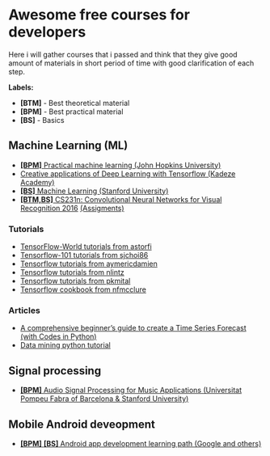 # Awesome free courses for developers
Here i will gather courses that i passed and think that they give good amount of materials in short period of time with good clarification of each step.

**Labels:**
- **[BTM]** - Best theoretical material
- **[BPM]** - Best practical material
- **[BS]** - Basics

## Machine Learning (ML)
* [**[BPM]** Practical machine learning (John Hopkins University)](https://www.coursera.org/learn/practical-machine-learning)
* [Creative applications of Deep Learning with Tensorflow (Kadeze Academy)](https://www.kadenze.com/courses/creative-applications-of-deep-learning-with-tensorflow-iv/sessions/introduction-to-tensorflow)
* [**[BS]** Machine Learning (Stanford University)](https://www.coursera.org/learn/machine-learning)
* [**[BTM,BS]** CS231n: Convolutional Neural Networks for Visual Recognition 2016](http://academictorrents.com/details/46c5af9e2075d9af06f280b55b65cf9b44eb9fe7) [(Assigments)](http://cs231n.github.io/)
### Tutorials
* [TensorFlow-World tutorials from astorfi](https://github.com/pkmital/tensorflow_tutorials)
* [Tensorflow-101 tutorials from sjchoi86](https://github.com/sjchoi86/Tensorflow-101)
* [Tensorflow tutorials from aymericdamien](https://github.com/aymericdamien/TensorFlow-Examples)
* [Tensorflow tutorials from nlintz](https://github.com/nlintz/TensorFlow-Tutorials)
* [Tensorflow tutorials from pkmital](https://github.com/pkmital/tensorflow_tutorials)
* [Tensorflow cookbook from nfmcclure](https://github.com/nfmcclure/tensorflow_cookbook)

### Articles
* [A comprehensive beginner’s guide to create a Time Series Forecast (with Codes in Python)](https://www.analyticsvidhya.com/blog/2016/02/time-series-forecasting-codes-python/)
* [Data mining python tutorial](https://www.springboard.com/blog/data-mining-python-tutorial/)

## Signal processing
* [**[BPM]** Audio Signal Processing for Music Applications (Universitat Pompeu Fabra of Barcelona & Stanford University)](https://www.coursera.org/learn/audio-signal-processing)

## Mobile Android deveopment
* [**[BPM]** **[BS]** Android app development learning path (Google and others)](https://www.springboard.com/learning-paths/android/)
